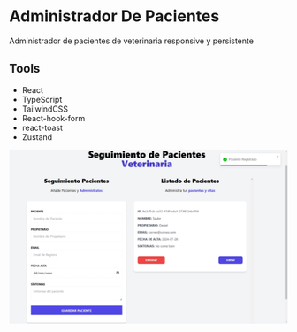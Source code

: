 # Administrador De Pacientes

Administrador de pacientes de veterinaria responsive y persistente

## Tools
- React
- TypeScript
- TailwindCSS
- React-hook-form
- react-toast
- Zustand

![Preview Img](Preview.jpeg)